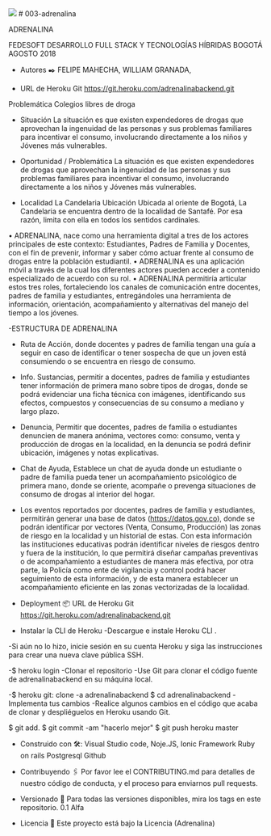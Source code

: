 <img class="logo2" src="assets/logo/adrenalinaN1.png" />
# 003-adrenalina

ADRENALINA

FEDESOFT 
DESARROLLO FULL STACK Y TECNOLOGÍAS HÍBRIDAS 
BOGOTÁ 
AGOSTO 2018

- Autores ✒️
FELIPE MAHECHA,
WILLIAM GRANADA,



- URL de Heroku Git
https://git.heroku.com/adrenalinabackend.git

Problemática 
Colegios libres de droga 

- Situación 
La situación es que existen expendedores de drogas que aprovechan la ingenuidad de las personas y sus problemas familiares para incentivar
el consumo, involucrando directamente a los niños y Jóvenes más vulnerables. 

- Oportunidad / Problemática 
La situación es que existen expendedores de drogas que aprovechan la ingenuidad de las personas y sus problemas familiares para incentivar 
el consumo, involucrando directamente a los niños y Jóvenes más vulnerables.
- Localidad La Candelaria 
Ubicación 
Ubicada al oriente de Bogotá, La Candelaria se encuentra dentro de la localidad de Santafé. Por esa razón, limita con ella en todos los 
sentidos cardinales.

•	ADRENALINA, nace como una herramienta digital a tres de los actores principales de este contexto: Estudiantes, Padres de Familia y Docentes,
con el fin de prevenir, informar y saber cómo actuar frente al consumo de drogas entre la población estudiantil. 
•	ADRENALINA es una aplicación móvil a través de la cual los diferentes actores pueden acceder a contenido especializado de acuerdo con 
su rol.
•	ADRENALINA permitiría articular estos tres roles, fortaleciendo los canales de comunicación entre docentes, padres de familia y estudiantes,
entregándoles una herramienta de información, orientación, acompañamiento y alternativas del manejo del tiempo a los jóvenes.

-ESTRUCTURA DE ADRENALINA
- Ruta de Acción, donde docentes y padres de familia tengan una guía a seguir en caso de identificar o tener sospecha de que un joven 
está consumiendo o se encuentra en riesgo de consumo. 
- Info. Sustancias, permitir a docentes, padres de familia y estudiantes tener información de primera mano sobre tipos de drogas, donde 
se podrá evidenciar una ficha técnica con imágenes, identificando sus efectos, compuestos y consecuencias de su consumo a mediano y largo
plazo. 
- Denuncia,  Permitir que docentes, padres de familia o estudiantes denuncien de manera anónima, vectores como: consumo, venta y producción 
de drogas en la localidad, en la denuncia se podrá definir ubicación, imágenes y notas explicativas. 
- Chat de Ayuda, Establece un chat de ayuda donde un estudiante o padre de familia pueda tener un acompañamiento psicológico de primera mano,
donde se oriente, acompañe o prevenga situaciones de consumo de drogas al interior del hogar. 

- Los eventos reportados por docentes, padres de familia y estudiantes, permitirán generar una base de datos (https://datos.gov.co), donde
se podrán identificar por vectores (Venta, Consumo, Producción) las zonas de riesgo en la localidad y un historial de estas. Con esta 
información las instituciones educativas podrán identificar niveles de riesgos dentro y fuera de la institución, lo que permitirá diseñar 
campañas preventivas o de acompañamiento a estudiantes de manera más efectiva, por otra parte, la Policía como ente de vigilancia y control 
podrá hacer seguimiento de esta información, y de esta manera establecer un acompañamiento eficiente en las zonas vectorizadas de la localidad. 


- Deployment 📦
URL de Heroku Git
https://git.heroku.com/adrenalinabackend.git

- Instalar la CLI de Heroku
-Descargue e instale Heroku CLI .

-Si aún no lo hizo, inicie sesión en su cuenta Heroku y siga las instrucciones para crear una nueva clave pública SSH.

-$ heroku login
-Clonar el repositorio
-Use Git para clonar el código fuente de adrenalinabackend en su máquina local.

-$ heroku git: clone -a adrenalinabackend $ cd adrenalinabackend
-Implementa tus cambios
-Realice algunos cambios en el código que acaba de clonar y despliéguelos en Heroku usando Git.

$ git add.
$ git commit -am "hacerlo mejor"
$ git push heroku master

- Construido con 🛠️:
Visual Studio code,
Noje.JS,
Ionic Framework
Ruby on rails
Postgresql
Github


- Contribuyendo 🖇️
Por favor lee el CONTRIBUTING.md para detalles de nuestro código de conducta, y el proceso para enviarnos pull requests.

- Versionado 📌
Para todas las versiones disponibles, mira los tags en este repositorio.
0.1 Alfa

- Licencia 📄
Este proyecto está bajo la Licencia (Adrenalina)


